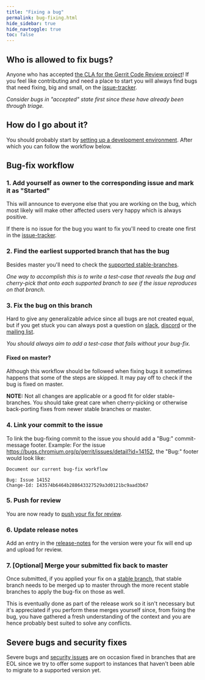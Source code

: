 ```yaml
---
title: "Fixing a bug"
permalink: bug-fixing.html
hide_sidebar: true
hide_navtoggle: true
toc: false
---
```


## Who is allowed to fix bugs?

Anyone who has accepted [the CLA for the Gerrit Code Review project](https://gerrit-review.googlesource.com/Documentation/dev-cla.html)!
If you feel like contributing and need a place to start you will always find bugs that need
fixing, big and small, on the [issue-tracker](https://www.gerritcodereview.com/issues.html).

_Consider bugs in "accepted" state first since these have already been through triage._

## How do I go about it?

You should probably start by [setting up a development environment](https://gerrit-review.googlesource.com/Documentation/dev-readme.html).
After which you can follow the workflow below.

## Bug-fix workflow

### 1. Add yourself as owner to the corresponding issue and mark it as "Started"

This will announce to everyone else that you are working on the bug, which most likely will
make other affected users very happy which is always positive.

If there is no issue for the bug you want to fix you'll need to create one first in the
[issue-tracker](https://www.gerritcodereview.com/issues.html).

### 2. Find the earliest supported branch that has the bug

Besides master you'll need to check the [supported stable-branches](https://www.gerritcodereview.com/releases-readme.html).

_One way to accomplish this is to write a test-case that reveals the bug and cherry-pick that onto
each supported branch to see if the issue reproduces on that branch._

### 3. Fix the bug on this branch

Hard to give any generalizable advice since all bugs are not created equal, but if you get stuck you
can always post a question on [slack](https://gerritcodereview.slack.com), [discord](https://disboard.org/server/775374026587373568) or the
[mailing list](https://groups.google.com/forum/#!forum/repo-discuss).

_You should always aim to add a test-case that fails without your bug-fix._

#### Fixed on master?

Although this workflow should be followed when fixing bugs it sometimes happens that some of the
steps are skipped. It may pay off to check if the bug is fixed on master.

__NOTE:__ Not all changes are applicable or a good fit for older stable-branches. You should
take great care when cherry-picking or otherwise back-porting fixes from newer stable branches
or master.

### 4. Link your commit to the issue

To link the bug-fixing commit to the issue you should add a "Bug:" commit-message footer.
Example:
For the issue https://bugs.chromium.org/p/gerrit/issues/detail?id=14152, the "Bug:" footer would
look like:

```
Document our current bug-fix workflow

Bug: Issue 14152
Change-Id: I43574b6464b288643327529a3d0121bc9aad3b67
```

### 5. Push for review

You are now ready to [push your fix for review](https://gerrit-review.googlesource.com/Documentation/intro-gerrit-walkthrough-github.html#create-change).

### 6. Update release notes

Add an entry in the [release-notes](https://gerrit.googlesource.com/homepage/+/refs/heads/master/pages/site/releases/)
for the version were your fix will end up and upload for review.

### 7. [Optional] Merge your submitted fix back to master

Once submitted, if you applied your fix on a [stable branch](https://www.gerritcodereview.com/releases-readme.html),
that stable branch needs to be merged up to master through the more recent stable branches to
apply the bug-fix on those as well.

This is eventually done as part of the release work so it isn't necessary but it's appreciated if
you perform these merges yourself since, from fixing the bug, you have gathered a fresh
understanding of the context and you are hence probably best suited to solve any conflicts.

## Severe bugs and security fixes

Severe bugs and [security issues](https://gerrit-review.googlesource.com/Documentation/dev-processes.html#security-issues)
are on occasion fixed in branches that are EOL since we try to offer some support to instances that
haven't been able to migrate to a supported version yet.
